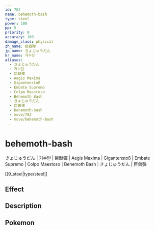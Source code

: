 ```yaml
---
id: 782
name: behemoth-bash
type: steel
power: 100
pp: 5
priority: 0
accuracy: 100
damage_class: physical
zh_name: 巨兽弹
jp_name: きょじゅうだん
kr_name: 거수탄
aliases:
  - きょじゅうだん
  - 거수탄
  - 巨獸彈
  - Aegis Maxima
  - Gigantenstoß
  - Embate Supremo
  - Colpo Maestoso
  - Behemoth Bash
  - きょじゅうだん
  - 巨兽弹
  - behemoth-bash
  - move/782
  - move/behemoth-bash
---
```

# behemoth-bash
    
きょじゅうだん | 거수탄 | 巨獸彈 | Aegis Maxima | Gigantenstoß | Embate Supremo | Colpo Maestoso | Behemoth Bash | きょじゅうだん | 巨兽弹

[[9_steel|type/steel]]

## Effect



## Description



## Pokemon




